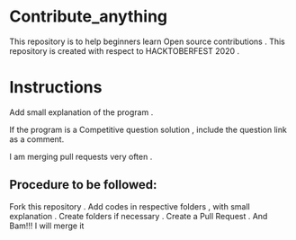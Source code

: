 # Contribute_anything
This repository is to help beginners learn Open source contributions . This repository is created with respect to HACKTOBERFEST 2020 .

# Instructions

Add small explanation of the program .

If the program is a Competitive question solution , include the question link as a comment.

I am merging pull requests very often .

## Procedure to be followed:

Fork this repository .
Add codes in respective folders , with small explanation .
Create folders if necessary .
Create a Pull Request .
And Bam!!! I will merge it
